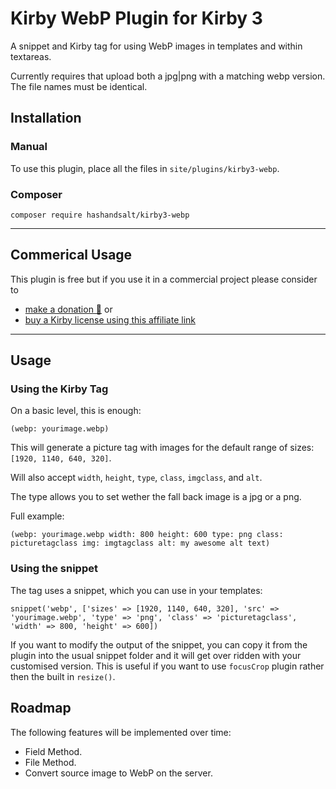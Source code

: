 # Kirby WebP Plugin for Kirby 3

A snippet and Kirby tag for using WebP images in templates and within textareas.

Currently requires that upload both a jpg|png with a matching webp version. The file names must be identical.

## Installation

### Manual

To use this plugin, place all the files in `site/plugins/kirby3-webp`.

### Composer

```
composer require hashandsalt/kirby3-webp
```
****

## Commerical Usage

This plugin is free but if you use it in a commercial project please consider to
- [make a donation 🍻](https://paypal.me/hashandsalt?locale.x=en_GB) or
- [buy a Kirby license using this affiliate link](https://a.paddle.com/v2/click/1129/36141?link=1170)

****

## Usage

### Using the Kirby Tag

On a basic level, this is enough:

```
(webp: yourimage.webp)
```

This will generate a picture tag with images for the default range of sizes: `[1920, 1140, 640, 320]`.

Will also accept `width`, `height`, `type`, `class`, `imgclass`, and `alt`.

The type allows you to set wether the fall back image is a jpg or a png.

Full example:

```
(webp: yourimage.webp width: 800 height: 600 type: png class: picturetagclass img: imgtagclass alt: my awesome alt text)
```

### Using the snippet

The tag uses a snippet, which you can use in your templates:

```
snippet('webp', ['sizes' => [1920, 1140, 640, 320], 'src' => 'yourimage.webp', 'type' => 'png', 'class' => 'picturetagclass', 'width' => 800, 'height' => 600])
```

If you want to modify the output of the snippet, you can copy it from the plugin into the usual snippet folder and it will get over ridden with your customised version. This is useful if you want to use `focusCrop` plugin rather then the built in `resize()`.

## Roadmap

The following features will be implemented over time:

* Field Method.
* File Method.
* Convert source image to WebP on the server.
